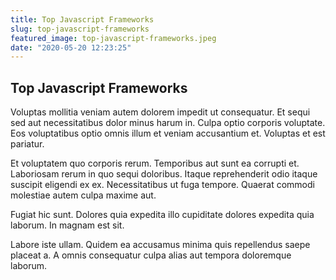```yaml
---
title: Top Javascript Frameworks
slug: top-javascript-frameworks
featured_image: top-javascript-frameworks.jpeg
date: "2020-05-20 12:23:25"
---
```


## Top Javascript Frameworks


Voluptas mollitia veniam autem dolorem impedit ut consequatur. Et sequi sed aut necessitatibus dolor minus harum in. Culpa optio corporis voluptate. Eos voluptatibus optio omnis illum et veniam accusantium et. Voluptas et est pariatur.

Et voluptatem quo corporis rerum. Temporibus aut sunt ea corrupti et. Laboriosam rerum in quo sequi doloribus. Itaque reprehenderit odio itaque suscipit eligendi ex ex. Necessitatibus ut fuga tempore. Quaerat commodi molestiae autem culpa maxime aut.
 
Fugiat hic sunt. Dolores quia expedita illo cupiditate dolores expedita quia laborum. In magnam est sit.
 
Labore iste ullam. Quidem ea accusamus minima quis repellendus saepe placeat a. A omnis consequatur culpa alias aut tempora doloremque laborum.

